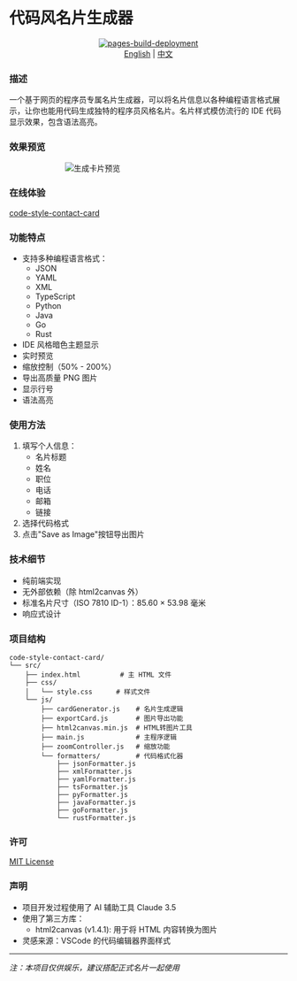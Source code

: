 # 代码风名片生成器

<div align="center">

[![pages-build-deployment](https://github.com/Dangks/code-style-contact-card/actions/workflows/pages/pages-build-deployment/badge.svg)](https://github.com/Dangks/code-style-contact-card/actions/workflows/pages/pages-build-deployment)  
[English](README.md) | [中文](README_zh.md)

</div>

### 描述
一个基于网页的程序员专属名片生成器，可以将名片信息以各种编程语言格式展示，让你也能用代码生成独特的程序员风格名片。名片样式模仿流行的 IDE 代码显示效果，包含语法高亮。

### 效果预览
<img src="https://github.com/user-attachments/assets/7954edbd-0495-4ce1-b90e-c738e12296ba" alt="生成卡片预览" style="display: block; margin: 0 auto; max-width: 60%;" />

### 在线体验
[code-style-contact-card](https://dangks.github.io/code-style-contact-card/)

### 功能特点
- 支持多种编程语言格式：
  - JSON
  - YAML
  - XML
  - TypeScript
  - Python
  - Java
  - Go
  - Rust
- IDE 风格暗色主题显示
- 实时预览
- 缩放控制（50% - 200%）
- 导出高质量 PNG 图片
- 显示行号
- 语法高亮

### 使用方法
1. 填写个人信息：
   - 名片标题
   - 姓名
   - 职位
   - 电话
   - 邮箱
   - 链接
2. 选择代码格式
3. 点击"Save as Image"按钮导出图片

### 技术细节
- 纯前端实现
- 无外部依赖（除 html2canvas 外）
- 标准名片尺寸（ISO 7810 ID-1）：85.60 × 53.98 毫米
- 响应式设计

### 项目结构
```
code-style-contact-card/
└── src/
    ├── index.html          # 主 HTML 文件
    ├── css/
    │   └── style.css      # 样式文件
    └── js/
        ├── cardGenerator.js    # 名片生成逻辑
        ├── exportCard.js       # 图片导出功能
        ├── html2canvas.min.js  # HTML转图片工具
        ├── main.js             # 主程序逻辑
        ├── zoomController.js   # 缩放功能
        └── formatters/         # 代码格式化器
            ├── jsonFormatter.js
            ├── xmlFormatter.js
            ├── yamlFormatter.js
            ├── tsFormatter.js
            ├── pyFormatter.js
            ├── javaFormatter.js
            ├── goFormatter.js
            └── rustFormatter.js
```
### 许可
[MIT License](LICENSE)

### 声明
- 项目开发过程使用了 AI 辅助工具 Claude 3.5
- 使用了第三方库：
  - html2canvas (v1.4.1): 用于将 HTML 内容转换为图片
- 灵感来源：VSCode 的代码编辑器界面样式

---
*注：本项目仅供娱乐，建议搭配正式名片一起使用*
